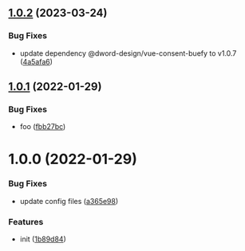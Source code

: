 ## [1.0.2](https://github.com/dword-design/nuxt-consent-buefy/compare/v1.0.1...v1.0.2) (2023-03-24)


### Bug Fixes

* update dependency @dword-design/vue-consent-buefy to v1.0.7 ([4a5afa6](https://github.com/dword-design/nuxt-consent-buefy/commit/4a5afa69f380d70b2ef519c5df9448db8720f90a))

## [1.0.1](https://github.com/dword-design/nuxt-consent-buefy/compare/v1.0.0...v1.0.1) (2022-01-29)


### Bug Fixes

* foo ([fbb27bc](https://github.com/dword-design/nuxt-consent-buefy/commit/fbb27bc8f142d977d422f4781317890eb17402c8))

# 1.0.0 (2022-01-29)


### Bug Fixes

* update config files ([a365e98](https://github.com/dword-design/nuxt-consent-buefy/commit/a365e98c9121b2923a371fc583b25fe6ba4397a1))


### Features

* init ([1b89d84](https://github.com/dword-design/nuxt-consent-buefy/commit/1b89d84094354b4632a2c970f8d4afcf27ad33b3))
